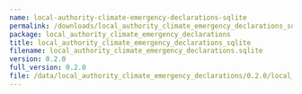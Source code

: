 ```yaml
---
name: local-authority-climate-emergency-declarations-sqlite
permalink: /downloads/local_authority_climate_emergency_declarations_sqlite/0_2_0
package: local_authority_climate_emergency_declarations
title: local_authority_climate_emergency_declarations_sqlite
filename: local_authority_climate_emergency_declarations.sqlite
version: 0.2.0
full_version: 0.2.0
file: /data/local_authority_climate_emergency_declarations/0.2.0/local_authority_climate_emergency_declarations.sqlite
---
```

